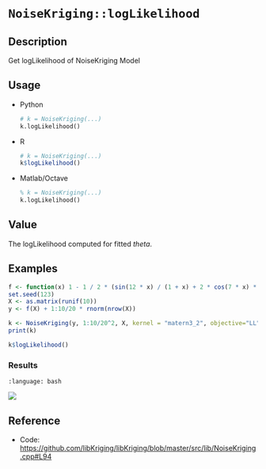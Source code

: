 # `NoiseKriging::logLikelihood`


## Description

Get logLikelihood of NoiseKriging Model


## Usage

* Python
    ```python
    # k = NoiseKriging(...)
    k.logLikelihood()
    ```
* R
    ```r
    # k = NoiseKriging(...)
    k$logLikelihood()
    ```
* Matlab/Octave
    ```octave
    % k = NoiseKriging(...)
    k.logLikelihood()
    ```


## Value

The logLikelihood computed for fitted
  $theta$.


## Examples

```r
f <- function(x) 1 - 1 / 2 * (sin(12 * x) / (1 + x) + 2 * cos(7 * x) * x^5 + 0.7)
set.seed(123)
X <- as.matrix(runif(10))
y <- f(X) + 1:10/20 * rnorm(nrow(X))

k <- NoiseKriging(y, 1:10/20^2, X, kernel = "matern3_2", objective="LL")
print(k)

k$logLikelihood()
```

### Results
```{literalinclude} ../examples/logLikelihood.NoiseKriging.md.Rout
:language: bash
```
![](../examples/logLikelihood.NoiseKriging.md.png)


## Reference

* Code: <https://github.com/libKriging/libKriging/blob/master/src/lib/NoiseKriging.cpp#L94>
